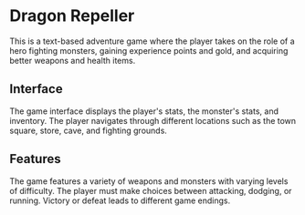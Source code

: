 # Dragon Repeller

This is a text-based adventure game where the player takes on the role of a hero fighting monsters, gaining experience points and gold, and acquiring better weapons and health items. 


## Interface

The game interface displays the player's stats, the monster's stats, and inventory. The player navigates through different locations such as the town square, store, cave, and fighting grounds.


## Features

The game features a variety of weapons and monsters with varying levels of difficulty. The player must make choices between attacking, dodging, or running. Victory or defeat leads to different game endings.

